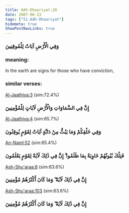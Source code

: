 ```yaml
---
title: Adh-Dhaariyat:20
date: 2007-06-23
tags: ["51.Adh-Dhaariyat"]
hidemeta: true 
ShowPostNavLinks: true 
---
```

### وَفِي الْأَرْضِ آيَاتٌ لِلْمُوقِنِينَ
### meaning: 
In the earth are signs for those who have conviction,
### similar verses: 

[Al-Jaathiya:3](/45/3) (sim:72.4%)

### إِنَّ فِي السَّمَاوَاتِ وَالْأَرْضِ لَآيَاتٍ لِلْمُؤْمِنِينَ

[Al-Jaathiya:4](/45/4) (sim:65.7%)

### وَفِي خَلْقِكُمْ وَمَا يَبُثُّ مِنْ دَابَّةٍ آيَاتٌ لِقَوْمٍ يُوقِنُونَ

[An-Naml:52](/27/52) (sim:65.4%)

### فَتِلْكَ بُيُوتُهُمْ خَاوِيَةً بِمَا ظَلَمُوا ۗ إِنَّ فِي ذَٰلِكَ لَآيَةً لِقَوْمٍ يَعْلَمُونَ

[Ash-Shu'araa:8](/26/8) (sim:63.6%)

### إِنَّ فِي ذَٰلِكَ لَآيَةً ۖ وَمَا كَانَ أَكْثَرُهُمْ مُؤْمِنِينَ

[Ash-Shu'araa:103](/26/103) (sim:63.6%)

### إِنَّ فِي ذَٰلِكَ لَآيَةً ۖ وَمَا كَانَ أَكْثَرُهُمْ مُؤْمِنِينَ

